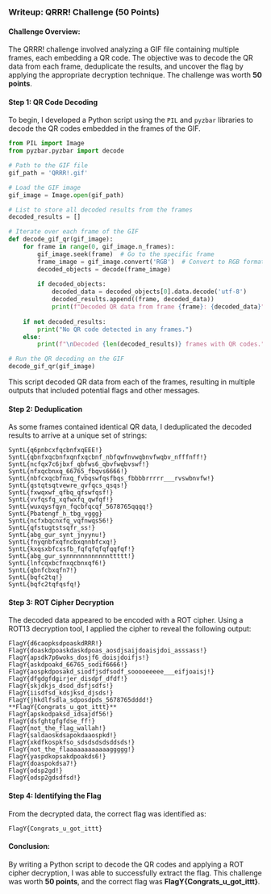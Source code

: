 ### Writeup: QRRR! Challenge (50 Points)

#### Challenge Overview:
The QRRR! challenge involved analyzing a GIF file containing multiple frames, each embedding a QR code. The objective was to decode the QR data from each frame, deduplicate the results, and uncover the flag by applying the appropriate decryption technique. The challenge was worth **50 points**.

#### Step 1: QR Code Decoding
To begin, I developed a Python script using the `PIL` and `pyzbar` libraries to decode the QR codes embedded in the frames of the GIF.

```python
from PIL import Image
from pyzbar.pyzbar import decode

# Path to the GIF file
gif_path = 'QRRR!.gif'

# Load the GIF image
gif_image = Image.open(gif_path)

# List to store all decoded results from the frames
decoded_results = []

# Iterate over each frame of the GIF
def decode_gif_qr(gif_image):
    for frame in range(0, gif_image.n_frames):
        gif_image.seek(frame)  # Go to the specific frame
        frame_image = gif_image.convert('RGB')  # Convert to RGB format
        decoded_objects = decode(frame_image)
        
        if decoded_objects:
            decoded_data = decoded_objects[0].data.decode('utf-8')
            decoded_results.append((frame, decoded_data))
            print(f"Decoded QR data from frame {frame}: {decoded_data}")
    
    if not decoded_results:
        print("No QR code detected in any frames.")
    else:
        print(f"\nDecoded {len(decoded_results)} frames with QR codes.")

# Run the QR decoding on the GIF
decode_gif_qr(gif_image)
```

This script decoded QR data from each of the frames, resulting in multiple outputs that included potential flags and other messages.

#### Step 2: Deduplication
As some frames contained identical QR data, I deduplicated the decoded results to arrive at a unique set of strings:

```
SyntL{q6pnbcxfqcbnfxqEEE!}
SyntL{qbnfxqcbnfxqnfxqcbnf_nbfqwfnvwqbnvfwqbv_nfffnff!}
SyntL{ncfqx7c6jbxf_qbfws6_qbvfwqbvswf!}
SyntL{nfxqcbnxq_66765_fbqvs6666!}
SyntL{nbfcxqcbfnxq_fvbqswfqsfbqs_fbbbbrrrrr___rvswbnvfw!}
SyntL{qstqtsqtvewre_qvfqcs_qsqs!}
SyntL{fxwqxwf_qfbq_qfswfqsf!}
SyntL{vvfqsfq_xqfwxfq_qwfqf!}
SyntL{wuxqysfqyn_fqcbfqcqf_5678765qqqq!}
SyntL{Pbatengf_h_tbg_vggg}
SyntL{ncfxbqcnxfq_vqfnwqs56!}
SyntL{qfstugtstsqfr_ss!}
SyntL{abg_gur_synt_jnyynu!}
SyntL{fnyqnbfxqfncbxqnnbfcxq!}
SyntL{kxqsxbfcxsfb_fqfqfqfqfqqfqf!}
SyntL{abg_gur_synnnnnnnnnnnnttttt!}
SyntL{lnfcqxbcfnxqcbnxqf6!}
SyntL{qbnfcbxqfn7!}
SyntL{bqfc2tq!}
SyntL{bqfc2tqfqsfq!}
```

#### Step 3: ROT Cipher Decryption
The decoded data appeared to be encoded with a ROT cipher. Using a ROT13 decryption tool, I applied the cipher to reveal the following output:

```
FlagY{d6caopksdpoaskdRRR!}
FlagY{doaskdpoaskdaskdpoas_aosdjsaijdoaisjdoi_asssass!}
FlagY{apsdk7p6woks_dosjf6_doisjdoifjs!}
FlagY{askdpoakd_66765_sodif6666!}
FlagY{aospkdposakd_siodfjsdfsodf_sooooeeeee___eifjoaisj!}
FlagY{dfgdgfdgirjer_disdpf_dfdf!}
FlagY{skjdkjs_dsod_dsfjsdfs!}
FlagY{iisdfsd_kdsjksd_djsds!}
FlagY{jhkdlfsdla_sdposdpds_5678765dddd!}
**FlagY{Congrats_u_got_ittt}**
FlagY{apskodpaksd_idsajdf56!}
FlagY{dsfghtgfgfdse_ff!}
FlagY{not_the_flag_wallah!}
FlagY{saldaoskdsapokdaaospkd!}
FlagY{xkdfkospkfso_sdsdsdsdsddsds!}
FlagY{not_the_flaaaaaaaaaaaaggggg!}
FlagY{yaspdkopsakdpoakds6!}
FlagY{doaspokdsa7!}
FlagY{odsp2gd!}
FlagY{odsp2gdsdfsd!}
```

#### Step 4: Identifying the Flag
From the decrypted data, the correct flag was identified as:
```
FlagY{Congrats_u_got_ittt}
```

#### Conclusion:
By writing a Python script to decode the QR codes and applying a ROT cipher decryption, I was able to successfully extract the flag. This challenge was worth **50 points**, and the correct flag was **FlagY{Congrats_u_got_ittt}**.
